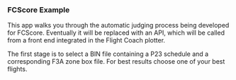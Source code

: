 ### FCScore Example
This app walks you through the automatic judging process being developed for FCScore. Eventually it will be replaced with an API, which will be called from a front end integrated in the Flight Coach plotter. 

The first stage is to select a BIN file containing a P23 schedule and a corresponding F3A zone box file. For best results choose one of your best flights.
